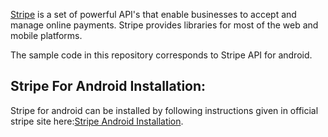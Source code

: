 [Stripe](https://stripe.com) is a set of powerful API's that enable businesses to accept and manage online payments. Stripe provides libraries for most of the web and mobile platforms. 

The sample code in this repository corresponds to Stripe API for android.

## Stripe For Android Installation:

Stripe for android can be installed by following instructions given in official stripe site here:[Stripe Android Installation](https://stripe.com/docs/mobile/android#installation).



